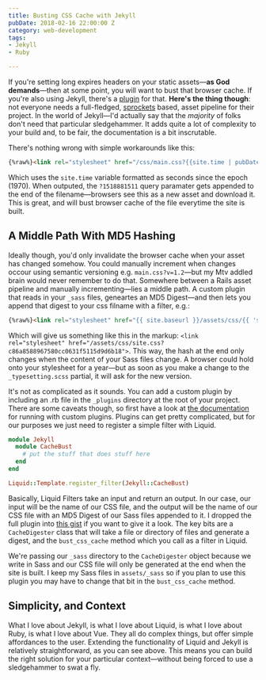 ```yaml
---
title: Busting CSS Cache with Jekyll
pubDate: 2018-02-16 22:00:00 Z
category: web-development
tags:
- Jekyll
- Ruby

---
```

If you're setting long expires headers on your static assets—**as God demands**—then at some point, you will want to bust that browser cache. If you're also using Jekyll, there's a [plugin](https://github.com/envygeeks/jekyll-assets) for that. **Here's the thing though**: not everyone needs a full-fledged, [sprockets](https://github.com/rails/sprockets) based, asset pipeline for their project. In the world of Jekyll—I'd actually say that the _majority_ of folks don't need that particular sledgehammer. It adds quite a lot of complexity to your build and, to be fair, the documentation is a bit inscrutable.

There's nothing wrong with simple workarounds like this:

```html
{%raw%}<link rel="stylesheet" href="/css/main.css?{{site.time | pubDate: '%s'}}">{%endraw%}
```

Which uses the `site.time` variable formatted as seconds since the epoch (1970). When outputed, the `?1518881511` query paramater gets appended to the end of the filename—browsers see this as a new asset and download it. This is great, and will bust browser cache of the file everytime the site is built. 

## A Middle Path With MD5 Hashing

Ideally though, you'd only invalidate the browser cache when your asset has changed somehow. You could manually increment when changes occour using semantic versioning e.g. `main.css?v=1.2`—but my Mtv addled brain would never remember to do that. Somewhere between a Rails asset pipeline and manually incrementing—lies a middle path. A custom plugin that reads in your `_sass` files, geneartes an MD5 Digest—and then lets you append that digest to your css filname with a filter, e.g.:

```html
{%raw%}<link rel="stylesheet" href="{{ site.baseurl }}/assets/css/{{ 'site.css' | bust_css_cache }}">{%endraw%}
```

Which will give us something like this in the markup: `<link rel="stylesheet" href="/assets/css/site.css?c86a8588967580cc0631f5115d9d6b18">`. This way, the hash at the end only changes when the content of your Sass files change. A browser could hold onto your stylesheet for a year—but as soon as you make a change to the `_typesetting.scss` partial, it will ask for the new version.

It's not as complicated as it sounds. You can add a custom plugin by including an .rb file in the `_plugins` directory at the root of your project. There are some caveats though, so first have a look at [the documentation](https://jekyllrb.com/docs/plugins/) for running with custom plugins. Plugins can get pretty complicated, but for our purposes we just need to register a simple filter with Liquid.

```ruby
module Jekyll
  module CacheBust
    # put the stuff that does stuff here
  end
end

Liquid::Template.register_filter(Jekyll::CacheBust)
```

Basically, Liquid Filters take an input and return an output. In our case, our input will be the name of our CSS file, and the output will be the name of our CSS file with an MD5 Digest of our Sass files appended to it. I dropped the full plugin into [this gist](https://gist.github.com/BryanSchuetz/2ee8c115096d7dd98f294362f6a667db) if you want to give it a look. The key bits are a `CacheDigester` class that will take a file or directory of files and generate a digest, and the `bust_css_cache` method which you call as a filter in Liquid. 

We're passing our `_sass` directory to the `CacheDigester` object because we write in Sass and our CSS file will only be generated at the end when the site is built. I keep my Sass files in `assets/_sass` so if you plan to use this plugin you may have to change that bit in the `bust_css_cache` method.

## Simplicity, and Context 

What I love about Jekyll, is what I love about Liquid, is what I love about Ruby, is what I love about Vue. They all do complex things, but offer simple affordances to the user. Extending the functionality of Liquid and Jekyll is relatively straightforward, as you can see above. This means you can build the right solution for your particular context—without being forced to use a sledgehammer to swat a fly. 

